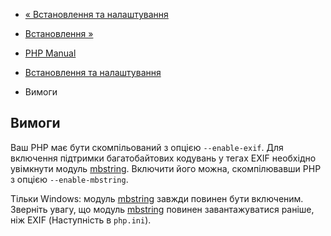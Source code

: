 - [« Встановлення та налаштування](exif.setup.md)
- [Встановлення »](exif.installation.md)

- [PHP Manual](index.md)
- [Встановлення та налаштування](exif.setup.md)
- Вимоги

## Вимоги

Ваш PHP має бути скомпільований з опцією `--enable-exif`. Для
включення підтримки багатобайтових кодувань у тегах EXIF необхідно
увімкнути модуль [mbstring](ref.mbstring.md). Включити його можна,
скомпілювавши PHP з опцією `--enable-mbstring`.

Тільки Windows: модуль [mbstring](ref.mbstring.md) завжди повинен
бути включеним. Зверніть увагу, що модуль
[mbstring](ref.mbstring.md) повинен завантажуватися раніше, ніж EXIF
(Наступність в `php.ini`).
